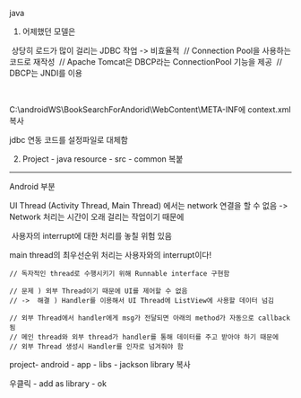 java 

1. 어제했던 모델은

​			상당히 로드가 많이 걸리는 JDBC 작업 -> 비효율적
​		// Connection Pool을 사용하는 코드로 재작성
​		// Apache Tomcat은 DBCP라는 ConnectionPool 기능을 제공
​		// DBCP는 JNDI를 이용

​	

C:\androidWS\BookSearchForAndorid\WebContent\META-INF에 context.xml 복사

jdbc 연동 코드를 설정파일로 대체함



2. Project - java resource - src - common 복붙

-----------------------------------------------



Android 부분

UI Thread (Activity Thread, Main Thread) 에서는 network 연결을 할 수 없음
-> Network 처리는 시간이 오래 걸리는 작업이기 때문에

​	사용자의 interrupt에 대한 처리를 놓칠 위험 있음

main thread의 최우선순위 처리는 사용자와의 interrupt이다!



```
// 독자적인 thread로 수행시키기 위해 Runnable interface 구현함
```

```
// 문제 ) 외부 Thread이기 때문에 UI를 제어할 수 없음
// ->  해결 ) Handler를 이용해서 UI Thread에 ListView에 사용할 데이터 넘김
```

```
// 외부 Thread에서 handler에게 msg가 전달되면 아래의 method가 자동으로 callback  됨
// 메인 thread와 외부 thread가 handler를 통해 데이터를 주고 받아야 하기 때문에
// 외부 Thread 생성시 Handler를 인자로 넘겨줘야 함
```





project-  android - app - libs - jackson  library 복사

우클릭 - add as library - ok

